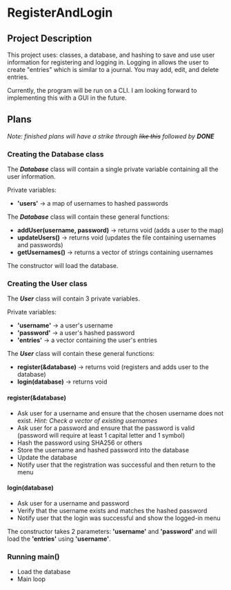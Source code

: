 # RegisterAndLogin

## Project Description
This project uses: classes, a database, and hashing to save and use user information for registering and logging in. Logging in allows the user to create "entries" which is similar to a journal. You may add, edit, and delete entries.

Currently, the program will be run on a CLI. I am looking forward to implementing this with a GUI in the future.


## Plans
_Note: finished plans will have a strike through ~~like this~~ followed by __DONE___


### Creating the Database class
The ***Database*** class will contain a single private variable containing all the user information.

Private variables:
- __'users'__ -> a map of usernames to hashed passwords

The ***Database*** class will contain these general functions:
- __addUser(username, password)__ -> returns void (adds a user to the map)
- __updateUsers()__ -> returns void (updates the file containing usernames and passwords)
- __getUsernames()__ -> returns a vector of strings containing usernames

The constructor will load the database.


### Creating the User class
The ***User*** class will contain 3 private variables.

Private variables:
- __'username'__ -> a user's username
- __'password'__ -> a user's hashed password
- __'entries'__ -> a vector containing the user's entries

The ***User*** class will contain these general functions:
- __register(&database)__ -> returns void (registers and adds user to the database)
- __login(database)__ -> returns void

#### register(&database)
- Ask user for a username and ensure that the chosen username does not exist. _Hint: Check a vector of existing usernames_
- Ask user for a password and ensure that the password is valid (password will require at least 1 capital letter and 1 symbol)
- Hash the password using SHA256 or others
- Store the username and hashed password into the database
- Update the database
- Notify user that the registration was successful and then return to the menu

#### login(database)
- Ask user for a username and password
- Verify that the username exists and matches the hashed password
- Notify user that the login was successful and show the logged-in menu

The constructor takes 2 parameters: __'username'__ and __'password'__ and will load the __'entries'__ using __'username'__.


### Running main()
- Load the database
- Main loop
